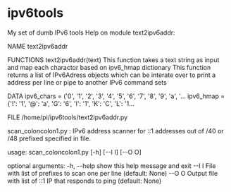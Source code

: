 # ipv6tools
My set of dumb IPv6 tools
Help on module text2ipv6addr:

NAME
    text2ipv6addr

FUNCTIONS
    text2ipv6addr(text)
        This function takes a text string as input and map each charactor based on ipv6_hmap dictionary
        This function returns a list of IPv6Adress objects which can be interate over to print a
        address per line or pipe to another IPv6 command sets

DATA
    ipv6_chars = ('0', '1', '2', '3', '4', '5', '6', '7', '8', '9', 'a', '...
    ipv6_hmap = {'!': '1', '@': 'a', 'G': '6', 'I': '1', 'K': 'C', 'L': '1...

FILE
    /home/pi/ipv6tools/text2ipv6addr.py

scan_coloncolon1.py : IPv6 address scanner for ::1 addresses out of /40 or /48 prefixed specified in file. 

usage: scan_coloncolon1.py [-h] [--I I] [--O O]

optional arguments:
  -h, --help  show this help message and exit
  --I I       File with list of prefixes to scan one per line (default: None)
  --O O       Output file with list of ::1 IP that responds to ping (default:
              None)

